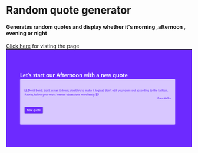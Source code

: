 
<h1>Random quote generator</h1>
<h4>Generates random quotes and display whether it's morning ,afternoon , evening  or night</h4>
<span><a href="https://nikita290599.github.io/Quote_generator/">Click here</a></span><span> for visting the page</span>
<img src="quote_generator.png"/>

